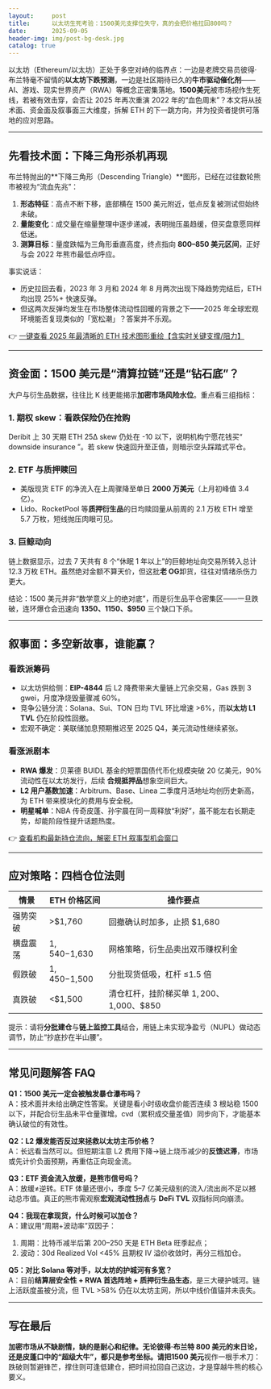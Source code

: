 ```yaml
---
layout:     post
title:      以太坊生死考验：1500美元支撑位失守，真的会把价格拉回800吗？
date:       2025-09-05
header-img: img/post-bg-desk.jpg
catalog: true
---
```


以太坊（Ethereum/以太坊）正处于多空对峙的临界点：一边是老牌交易员彼得·布兰特毫不留情的**以太坊下跌预测**，一边是社区期待已久的**牛市驱动催化剂**——AI、游戏、现实世界资产（RWA）等概念正密集落地。**1500美元**被市场视作生死线，若被有效击穿，会否让 2025 年再次重演 2022 年的“血色周末”？本文将从技术面、资金面及叙事面三大维度，拆解 ETH 的下一跳方向，并为投资者提供可落地的应对思路。

---

## 先看技术面：下降三角形杀机再现

布兰特抛出的**下降三角形（Descending Triangle）**图形，已经在过往数轮熊市被视为“流血先兆”：

1. **形态特征**：高点不断下移，底部横在 1500 美元附近，低点反复被测试但始终未破。
2. **量能变化**：成交量在缩量整理中逐步递减，表明抛压虽趋缓，但买盘意愿同样低迷。
3. **测算目标**：量度跌幅为三角形垂直高度，终点指向 **800–850 美元区间**，正好与会 2022 年熊市最低点呼应。

事实说话：  
- 历史拉回去看，2023 年 3 月和 2024 年 8 月两次出现下降趋势完结后，ETH 均出现 25%+ 快速反弹。  
- 但这两次反弹均发生在市场整体流动性回暖的背景之下——2025 年全球宏观环境能否复现类似的「宽松潮」？答案并不乐观。

👉 [一键查看 2025 年最清晰的 ETH 技术图形重绘【含实时关键支撑/阻力】](https://okxdog.com/)

---

## 资金面：1500 美元是“清算拉链”还是“钻石底”？

大户与衍生品数据，往往比 K 线更能揭示**加密市场风险水位**。重点看三组指标：

### 1. 期权 skew：看跌保险仍在抢购  
Deribit 上 30 天期 ETH 25Δ skew 仍处在 -10 以下，说明机构宁愿花钱买“ downside insurance ”。若 skew 快速回升至正值，则暗示空头踩踏式平仓。

### 2. ETF 与质押赎回  
- 美版现货 ETF 的净流入在上周骤降至单日 **2000 万美元**（上月初峰值 3.4 亿）。  
- Lido、RocketPool 等**质押衍生品**的日均赎回量从前周的 2.1 万枚 ETH 增至 5.7 万枚，短线抛压肉眼可见。

### 3. 巨鲸动向  
链上数据显示，过去 7 天共有 8 个“休眠 1 年以上”的巨鲸地址向交易所转入总计 12.3 万枚 ETH。虽然绝对金额不算天价，但这批**老 OG**卸货，往往对情绪杀伤力更大。

结论：1500 美元并非“数学意义上的绝对底”，而是衍生品平仓密集区——一旦跌破，连环爆仓会迅速向 **$1350、$1150、$950** 三个缺口下杀。

---

## 叙事面：多空新故事，谁能赢？

### 看跌派筹码  
- 以太坊供给侧：**EIP-4844** 后 L2 降费带来大量链上冗余交易，Gas 跌到 3 gwei，月度净烧毁量骤减 60%。  
- 竞争公链分流：Solana、Sui、TON 日均 TVL 环比增速 >6%，而**以太坊 L1 TVL** 仍在阶段性回撤。  
- 宏观不确定：美联储加息预期推迟至 2025 Q4，美元流动性继续紧张。

### 看涨派剧本  
- **RWA 爆发**：贝莱德 BUIDL 基金的短票国债代币化规模突破 20 亿美元，90% 流动性在以太坊发行，后续 **合规抵押品**想象空间巨大。  
- **L2 用户基数加速**：Arbitrum、Base、Linea 二季度月活地址均创历史新高，为 ETH 带来模块化的费用与安全税。  
- **明星喊单**：NBA 传奇皮蓬、孙宇晨在同一周释放“利好”，虽不能左右长期走势，却能阶段性提升话题热度。

👉 [查看机构最新持仓流向，解密 ETH 叙事型机会窗口](https://okxdog.com/)

---

## 应对策略：四档仓位法则

| 情景         | ETH 价格区间    | 操作要点                                |
|--------------|----------------|------------------------------------------|
| 强势突破     | >$1,760        | 回撤确认时加多，止损 $1,680             |
| 横盘震荡     | $1,540-$1,630  | 网格策略，衍生品卖出双币赚权利金        |
| 假跌破       | $1,450-$1,500  | 分批现货低吸，杠杆 ≤1.5 倍              |
| 真跌破       | <$1,500        | 清仓杠杆，挂阶梯买单 $1,200、$1,000、$850|

提示：请将**分批建仓**与**链上监控工具**结合，用链上未实现净盈亏（NUPL）做动态调节，防止“抄底抄在半山腰”。

---

## 常见问题解答 FAQ

**Q1：1500 美元一定会被触发暴仓瀑布吗？**  
A：技术面并未给出确定性答案。关键是看小时级收盘价能否连续 3 根站稳 1500 以下，并配合衍生品未平仓量骤增。cvd（累积成交量差值）同步向下，才能基本确认破位的有效性。

**Q2：L2 爆发能否反过来拯救以太坊主币价格？**  
A：长远看当然可以。但短期注意 L2 费用下降→链上烧币减少的**反馈迟滞**，市场或先计价负面预期，再重估正向现金流。

**Q3：ETF 资金流入放缓，是熊市信号吗？**  
A：放缓≠逆转。ETF 体量还很小，季度 5–7 亿美元级别的流入/流出尚不足以撼动总市值。真正的熊市需观察**宏观流动性拐点**与 **DeFi TVL** 双指标同向崩溃。

**Q4：我现在拿现货，什么时候可以加仓？**  
A：建议用“周期+波动率”双因子：  
1) 周期：比特币减半后第 200–250 天是 ETH Beta 旺季起点；  
2) 波动：30d Realized Vol <45% 且期权 IV 溢价收敛时，再分三档加仓。

**Q5：对比 Solana 等对手，以太坊的护城河有多宽？**  
A：目前**结算层安全性 + RWA 首选阵地 + 质押衍生品生态**，是三大硬护城河。链上活跃度虽被分流，但 TVL >58% 仍在以太坊主网，所以中线价值锚并未丧失。

---

## 写在最后

**加密市场从不缺剧情，缺的是耐心和纪律。**无论彼得·布兰特 800 美元的末日论，还是皮蓬口中的“超级大牛”，都只是参考坐标。请把**1500 美元**视作一根手术刀：跌破则暂避锋芒，撑住则可逢低建仓，把时间拉回自己这边，才是穿越牛熊的核心要义。